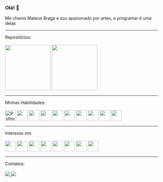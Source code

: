 ### Olá! 👋<br>
Me chamo Mateus Braga e sou apaixonado por artes, e programar é uma delas
<hr>
<div>
  Repositórios:<br>
  <br>
  <!--<a href="https://github.com/mateusbrga">-->
  <img height="150em" src="https://github-readme-stats.vercel.app/api?username=mateusbrga&show_icons=true&theme=tokyonight&include_all_comits=true&count_private=true"/>
  <img height="150em" src="https://github-readme-stats.vercel.app/api/top-langs/?username=mateusbrga&layout=compact&langs_count=16&theme=tokyonight"/>
</div>
<hr>
<div>
  Minhas Habilidades:<br>
  <br>
  <img alt="Python" height="35" witdh="45" src="https://cdn.jsdelivr.net/gh/devicons/devicon/icons/python/python-original.svg" /> 
  <img height="35" witdh="45" src="https://cdn.jsdelivr.net/gh/devicons/devicon/icons/jupyter/jupyter-original-wordmark.svg" />
  <img height="35" witdh="45" src="https://cdn.jsdelivr.net/gh/devicons/devicon/icons/c/c-original.svg" /> 
  <img height="35" witdh="45" src="https://cdn.jsdelivr.net/gh/devicons/devicon/icons/cplusplus/cplusplus-original.svg" />
  <img height="35" witdh="45" src="https://cdn.jsdelivr.net/gh/devicons/devicon/icons/pandas/pandas-original.svg" />
  <img height="35" witdh="45" src="https://cdn.jsdelivr.net/gh/devicons/devicon/icons/numpy/numpy-original.svg" />
  <img height="35" witdh="45" src="https://cdn.jsdelivr.net/gh/devicons/devicon/icons/mysql/mysql-original.svg" />
  <img height="35" witdh="45" src="https://cdn.jsdelivr.net/gh/devicons/devicon/icons/css3/css3-original.svg" />
  <img height="35" witdh="45" src="https://cdn.jsdelivr.net/gh/devicons/devicon/icons/html5/html5-original.svg" />
  <img height="35" witdh="45" src="https://cdn.jsdelivr.net/gh/devicons/devicon/icons/photoshop/photoshop-plain.svg" />
</div>
<hr>
<div>
  Interesse em:<br>
  <br>
  <img height="35" witdh="45" src="https://cdn.jsdelivr.net/gh/devicons/devicon/icons/csharp/csharp-original.svg" /> 
  <img height="35" witdh="45" src="https://cdn.jsdelivr.net/gh/devicons/devicon/icons/java/java-original.svg" />
  <img height="35" witdh="45" src="https://cdn.jsdelivr.net/gh/devicons/devicon/icons/javascript/javascript-original.svg" />
  <img height="35" witdh="45" src="https://cdn.jsdelivr.net/gh/devicons/devicon/icons/unity/unity-original.svg" />
  <img height="35" witdh="45" src="https://cdn.jsdelivr.net/gh/devicons/devicon/icons/android/android-plain.svg" />
  <img height="35" witdh="45" src="https://cdn.jsdelivr.net/gh/devicons/devicon/icons/premierepro/premierepro-plain.svg" />
  <img height="35" witdh="45" src="https://cdn.jsdelivr.net/gh/devicons/devicon/icons/git/git-original.svg" />
  <img height="35" witdh="45" src="https://cdn.jsdelivr.net/gh/devicons/devicon/icons/linux/linux-original.svg" /> 
</div>
<hr>
<div> 
  
  Contatos:<br>
  <br>
  <a href="https://www.linkedin.com/in/mateus-braga-567339237/"><img src="https://img.shields.io/badge/LinkedIn-0077B5?style=for-the-badge&logo=linkedin&logoColor=white">
  <a href="https://www.instagram.com/teus_braga_/"> <img src="https://img.shields.io/badge/Instagram-E4405F?style=for-the-badge&logo=instagram&logoColor=white">
</div>

